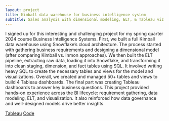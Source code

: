 ```yaml
---
layout: project
title: Kimball data warehouse for business intelligence system
subtitle: Sales analysis with dimensional modeling, ELT, & Tableau viz
---
```

I signed up for this interesting and challenging project for my spring quarter 2024 course Business Intelligence Systems. First, we built a full Kimball data warehouse using Snowflake’s cloud architecture. The process started with gathering business requirements and designing a dimensional model (after comparing Kimball vs. Inmon approaches). We then built the ELT pipeline, extracting raw data, loading it into Snowflake, and transforming it into clean staging, dimension, and fact tables using SQL. It involved writing heavy SQL to create the necessary tables and views for the model and visualizations. Overall, we created and managed 50+ tables and views to build 4 Tableau dashboards. The final part was creating Tableau dashboards to answer key business questions. This project provided hands-on experience across the BI lifecycle: requirement gathering, data modeling, ELT, and visualization. It also reinforced how data governance and well-designed models drive better insights.

<a href="https://tinyurl.com/y4sdce8u" target="_blank" class="button">Tableau</a>
<a href="https://github.com/jaivardhanschauhan/businessintelligence" target="_blank" class="button">Code</a>

